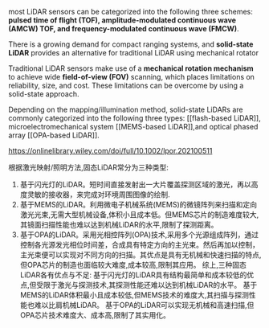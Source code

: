 most LiDAR sensors can be categorized into the following three schemes: **pulsed time of flight (TOF), amplitude-modulated continuous wave (AMCW) TOF, and frequency-modulated continuous wave (FMCW)**.

There is a growing demand for compact ranging systems, and **solid-state LiDAR** provides an alternative for traditional LiDAR using mechanical rotator

Traditional LiDAR sensors make use of a **mechanical rotation mechanism** to achieve wide **field-of-view (FOV)** scanning, which places limitations on reliability, size, and cost. These limitations can be overcome by using a solid-state approach.


Depending on the mapping/illumination method, solid-state LiDARs are commonly categorized into the following three types: [[flash-based LiDAR]], microelectromechanical system [[MEMS-based LiDAR]],and optical phased array [[OPA-based LiDAR]].


https://onlinelibrary.wiley.com/doi/full/10.1002/lpor.202100511



根据激光映射/照明方法,固态LiDAR常分为三种类型:
1. 基于闪光灯的LiDAR。短时间直接发射出一大片覆盖探测区域的激光，再以高度灵敏的接收器，来完成对环境周围图像的绘制.
2. 基于MEMS的LiDAR。利用微电子机械系统(MEMS)的微镜阵列来扫描和定向激光光束,无需大型机械设备,体积小且成本低。但MEMS芯片的制造难度较大,其镜面扫描性能也难以达到机械LiDAR的水平,限制了探测距离。
3. 基于OPA的LiDAR。采用光相控阵列(OPA)技术,采用多个光源组成阵列，通过控制各光源发光相位时间差，合成具有特定方向的主光束。然后再加以控制，主光束便可以实现对不同方向的扫描。其优点是具有无机械和快速扫描的特点,但OPA芯片的制造也面临较大难度,成本较高,限制其应用。
综上,三种固态LiDAR各有优点与不足:
基于闪光灯的LiDAR具有结构最简单和成本较低的优点,但受限于激光与探测技术,其探测性能还难以达到机械LiDAR的水平。
基于MEMS的LiDAR体积最小且成本较低,但MEMS技术的难度大,其扫描与探测性能也难以比肩机械LiDAR。
基于OPA的LiDAR可以实现无机械和高速扫描,但OPA芯片技术难度大、成本高,限制了其实用化。
